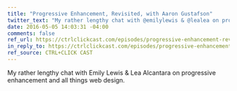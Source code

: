 ```yaml
---
title: "Progressive Enhancement, Revisited, with Aaron Gustafson"
twitter_text: "My rather lengthy chat with @emilylewis & @lealea on progressive enhancement & all things web design."
date: 2016-05-05 14:03:31 -04:00
comments: false
ref_url: https://ctrlclickcast.com/episodes/progressive-enhancement-revisited
in_reply_to: https://ctrlclickcast.com/episodes/progressive-enhancement-revisited
ref_source: CTRL+CLICK CAST
---
```


My rather lengthy chat with Emily Lewis & Lea Alcantara on progressive enhancement and all things web design.
